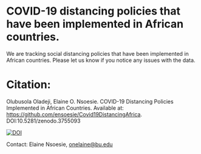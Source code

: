 # COVID-19 distancing policies that have been implemented in African countries. 

We are tracking social distancing policies that have been implemented in African countries. Please let us know if you notice any issues with the data.  


# Citation: 
Olubusola Oladeji, Elaine O. Nsoesie. COVID-19 Distancing Policies Implemented in African Countries. Available at: https://github.com/ensoesie/Covid19DistancingAfrica. DOI:10.5281/zenodo.3755093


<a href="https://zenodo.org/badge/latestdoi/256329597"><img src="https://zenodo.org/badge/256329597.svg" alt="DOI"></a>



Contact: Elaine Nsoesie, onelaine@bu.edu



